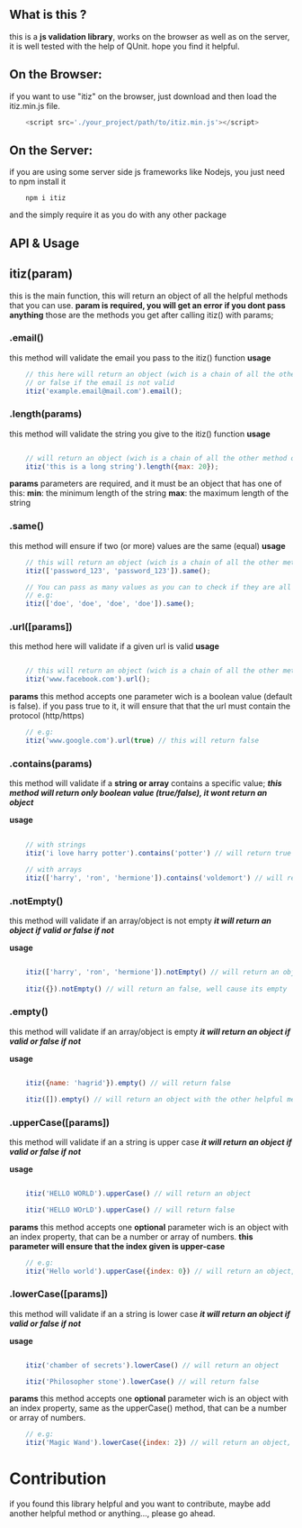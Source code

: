 ## What is this ?
this is a **js validation library**, works on the browser as well as on the server, it is well tested with the help of QUnit.
hope you find it helpful.

## On the Browser:
if you want to use "itiz" on the browser, just download and then load the itiz.min.js file.

```js
    <script src='./your_project/path/to/itiz.min.js'></script> 
```

## On the Server:
if you are using some server side js frameworks like Nodejs, you just need to npm install it
```
    npm i itiz 
```
and the simply require it as you do with any other package


## API & Usage

## itiz(param)
this is the main function, this will return an object of all the helpful methods that you can use.
**param is required, you will get an error if you dont pass anything**
those are the methods you get after calling itiz() with params;

### .email()
this method will validate the email you pass to the itiz() function
**usage**
```js
    // this here will return an object (wich is a chain of all the other method,
    // or false if the email is not valid
    itiz('example.email@mail.com').email();
```

### .length(params)
this method will validate the string you give to the itiz() function
**usage**
```js

    // will return an object (wich is a chain of all the other method or false if itiz not valid
    itiz('this is a long string').length({max: 20});

```

**params** 
parameters are required, and it must be an object that has one of this:
**min**: the minimum length of the string
**max**: the maximum length of the string

### .same()
this method will ensure if two (or more) values are the same (equal)
**usage**
```js
    // this will return an object (wich is a chain of all the other method or false if the two values are not the same
    itiz(['password_123', 'password_123']).same();

    // You can pass as many values as you can to check if they are all the same
    // e.g:
    itiz(['doe', 'doe', 'doe', 'doe']).same();
```

### .url([params])
this method here will validate if a given url is valid
**usage**
```js

    // this will return an object (wich is a chain of all the other method or false if the two values are not the same
    itiz('www.facebook.com').url();

```

**params**
this method accepts one parameter wich is a boolean value (default is false).
if you pass true to it, it will ensure that that the url must contain the protocol (http/https)
```js
    // e.g:
    itiz('www.google.com').url(true) // this will return false
```

### .contains(params)
this method will validate if a **string or array** contains a specific value;
***this method will return only boolean value (true/false), it wont return an object*** 

**usage**
```js
    
    // with strings
    itiz('i love harry potter').contains('potter') // will return true

    // with arrays
    itiz(['harry', 'ron', 'hermione']).contains('voldemort') // will return false

```

### .notEmpty()
this method will validate if an array/object is not empty
***it will return an object if valid or false if not***

**usage**
```js

    itiz(['harry', 'ron', 'hermione']).notEmpty() // will return an object with the other helpful methods
    
    itiz({}).notEmpty() // will return an false, well cause its empty

```


### .empty()
this method will validate if an array/object is empty
***it will return an object if valid or false if not***

**usage**
```js

    itiz({name: 'hagrid'}).empty() // will return false

    itiz([]).empty() // will return an object with the other helpful methods

```


### .upperCase([params])
this method will validate if an a string is upper case 
***it will return an object if valid or false if not***

**usage**
```js

    itiz('HELLO WORLD').upperCase() // will return an object

    itiz('HELLO WOrLD').upperCase() // will return false

```

**params**
this method accepts one **optional** parameter wich is an object with an index property, 
that can be a number or array of numbers. **this parameter will ensure that the index given is upper-case**

```js
    // e.g:
    itiz('Hello world').upperCase({index: 0}) // will return an object, cause its valid :)
```

### .lowerCase([params])
this method will validate if an a string is lower case 
***it will return an object if valid or false if not***

**usage**
```js

    itiz('chamber of secrets').lowerCase() // will return an object

    itiz('Philosopher stone').lowerCase() // will return false

```

**params**
this method accepts one **optional** parameter wich is an object with an index property, same as the upperCase() method, 
that can be a number or array of numbers.

```js
    // e.g:
    itiz('Magic Wand').lowerCase({index: 2}) // will return an object, cause its valid :)
```

# Contribution
if you found this library helpful and you want to contribute, maybe add another helpful method or anything..., please go ahead.

